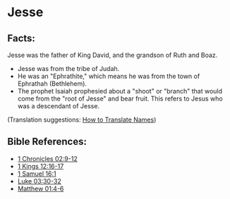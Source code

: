 # Jesse #

## Facts: ##

Jesse was the father of King David, and the grandson of Ruth and Boaz.

* Jesse was from the tribe of Judah.
* He was an "Ephrathite," which means he was from the town of Ephrathah (Bethlehem).
* The prophet Isaiah prophesied about a "shoot" or "branch" that would come from the "root of Jesse" and bear fruit. This refers to Jesus who was a descendant of Jesse.

(Translation suggestions: [How to Translate Names](en/ta-vol1/translate/man/translate-names))



## Bible References: ##

* [1 Chronicles 02:9-12](en/tn/1ch/help/02/09)
* [1 Kings 12:16-17](en/tn/1ki/help/12/16)
* [1 Samuel 16:1](en/tn/1sa/help/16/01)
* [Luke 03:30-32](en/tn/luk/help/03/30)
* [Matthew 01:4-6](en/tn/mat/help/01/04)